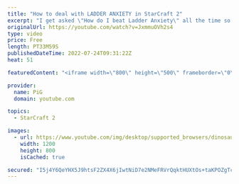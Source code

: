 ```yaml
---
title: "How to deal with LADDER ANXIETY in StarCraft 2"
excerpt: "I get asked \"How do I beat Ladder Anxiety\" all the time so I made a video which hopefully answers a lot of people's questions! Ladder anxiety is rooted in many things but I've summed it up into three distinct causes: 1) those who are new to RTS/SC2, 2) those who anchor their ego to a certain skill level,"
originalUrl: https://youtube.com/watch?v=JxmmuOVh2s4
type: video
price: Free
length: PT33M59S
publishedDateTime: 2022-07-24T09:31:22Z
heat: 51

featuredContent: "<iframe width=\"800\" height=\"500\" frameborder=\"0\" src=\"https://www.youtube.com/embed/JxmmuOVh2s4\" allow=\"accelerometer; autoplay; encrypted-media; gyroscope; picture-in-picture\" allowfullscreen></iframe>"

provider:
  name: PiG
  domain: youtube.com

topics:
  - StarCraft 2

images:
  - url: https://www.youtube.com/img/desktop/supported_browsers/dinosaur.png
    width: 1200
    height: 800
    isCached: true

secured: "I5j4Y6QeYHX5J9htsF2ZX4X6jIwtNiD7e2NMeFRVrQqktHUXtOs+taKPOZgTcXwH2X8gKsyzl6HuAlAn7FcV0ll3yH4422Et9xdlbIJmT44AllUkk+N+InchykwBWf7DUz+rx7Zr5x2SykBqbBA46NmnvvjuoP7zVMLuEeo8mE9OOnBbx3vgoDAoKl2BUB0lJ7E+sL2N4+RvPGWAW7T79lrSTNjEQg0/sun2Z1GCnPeqc75KGqpjt4zmmxfQlBbOlhnhLN7a+S3+2pX93IsuE1W7U1e13ChQCsKR+n2jUUgQ06m0Y/CozibkVNrY8FJ4ci6NWbPBs3f932bTsWzanxijHrKIo2J0zbZCjDRDzU54kiBO025LKDvKShaE6qclsVJC3sbTnM+wNEyG4g5+AEQC0G9yJRLVc6cYBhFqYao=;MBf7T5PJER2jAjrKk/N1vQ=="
---
```


